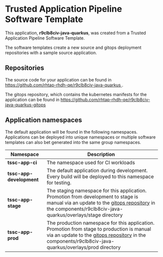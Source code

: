 # Trusted Application Pipeline Software Template

This application, **r9clb8civ-java-quarkus**, was created from a Trusted Application Pipeline Software Template.

The software templates create a new source and gitops deployment repositories with a sample source application. 

## Repositories

The source code for your application can be found in [https://github.com/rhtap-rhdh-qe/r9clb8civ-java-quarkus ](https://github.com/rhtap-rhdh-qe/r9clb8civ-java-quarkus ).
 
The gitops repository, which contains the kubernetes manifests for the application can be found in 
[https://github.com/rhtap-rhdh-qe/r9clb8civ-java-quarkus-gitops ](https://github.com/rhtap-rhdh-qe/r9clb8civ-java-quarkus-gitops ) 

## Application namespaces 

The default application will be found in the following namespaces. Applications can be deployed into unique namespaces or multiple software templates can also bet generated into the same group namespaces.  

|  Namespace   |  Description   |  
| -------- | -------- |
| **tssc-app-ci** | The namespace used for CI workloads |
| **tssc-app-development** | The default application during development. Every build will be deployed to this namespace for testing. |
| **tssc-app-stage** | The staging namespace for this application. Promotion from development to stage is manual via an update to the [gitops repository](https://github.com/rhtap-rhdh-qe/r9clb8civ-java-quarkus-gitops ) in the components/r9clb8civ-java-quarkus/overlays/stage directory |
| **tssc-app-prod** | The production namespace for this application. Promotion from stage to production is manual via an update to the [gitops repository](https://github.com/rhtap-rhdh-qe/r9clb8civ-java-quarkus-gitops ) in the components/r9clb8civ-java-quarkus/overlays/prod directory |